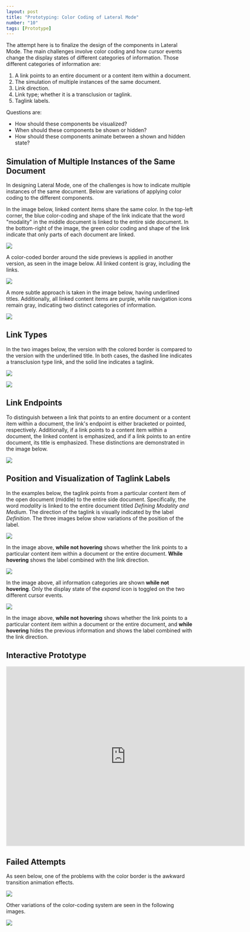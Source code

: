 ```yaml
---
layout: post
title: "Prototyping: Color Coding of Lateral Mode"
number: "10"
tags: [Prototype]
---
```


The attempt here is to finalize the design of the components in Lateral Mode. The main challenges involve color coding and how cursor events change the display states of different categories of information. Those different categories of information are:

1. A link points to an entire document or a content item within a document.
2. The simulation of multiple instances of the same document.
3. Link direction.
4. Link type; whether it is a transclusion or taglink.
5. Taglink labels.

Questions are:
- How should these components be visualized?
- When should these components be shown or hidden?
- How should these components animate between a shown and hidden state?

## Simulation of Multiple Instances of the Same Document

In designing Lateral Mode, one of the challenges is how to indicate multiple instances of the same document. Below are variations of applying color coding to the different components.

In the image below, linked content items share the same color. In the top-left corner, the blue color-coding and shape of the link indicate that the word "modality" in the middle document is linked to the entire side document. In the bottom-right of the image, the green color coding and shape of the link indicate that only parts of each document are linked.

![](assets/coded_colors.png)

A color-coded border around the side previews is applied in another version, as seen in the image below. All linked content is gray, including the links.

![](assets/coded_gray.png)

 A more subtle approach is taken in the image below, having underlined titles. Additionally, all linked content items are purple, while navigation icons remain gray, indicating two distinct categories of information.

 ![](assets/coded_underline.png)

## Link Types

In the two images below, the version with the colored border is compared to the version with the underlined title. In both cases, the dashed line indicates a transclusion type link, and the solid line indicates a taglink.

![](assets/document_color_border.png)

![](assets/document_color_underline.png)

##  Link Endpoints

To distinguish between a link that points to an entire document or a content item within a document, the link's endpoint is either bracketed or pointed, respectively. Additionally, if a link points to a content item within a document, the linked content is emphasized, and if a link points to an entire document, its title is emphasized. These distinctions are demonstrated in the image below.

![](assets/document_to_document_links.png)

## Position and Visualization of Taglink Labels

In the examples below, the taglink points from a particular content item of the open document (middle) to the entire side document. Specifically, the word *modality* is linked to the entire document titled *Defining Modality and Medium*. The direction of the taglink is visually indicated by the label *Definition*. The three images below show variations of the position of the label.

![](assets/label_position_01.gif)

In the image above, **while not hovering** shows whether the link points to a particular content item within a document or the entire document. **While hovering** shows the label combined with the link direction.

![](assets/label_position_02.gif)

In the image above, all information categories are shown **while not hovering**. Only the display state of the *expand* icon is toggled on the two different cursor events.

![](assets/label_position_03.gif)

In the image above, **while not hovering** shows whether the link points to a particular content item within a document or the entire document, and **while hovering** hides the previous information and shows the label combined with the link direction.

## Interactive Prototype

<iframe style="border: 2px solid rgba(0, 0, 0, 0.1)" width="640" height="480" src="https://framer.com/embed/Round-04--dHgNWv9LinqxHeYEk1er/wPcAT4up3?highlights=0" allowfullscreen></iframe>

## Failed Attempts

As seen below, one of the problems with the color border is the awkward transition animation effects.

![](assets/test_04_transition_01.gif)

Other variations of the color-coding system are seen in the following images.

![](assets/label_color_coding_black_outline.png)
